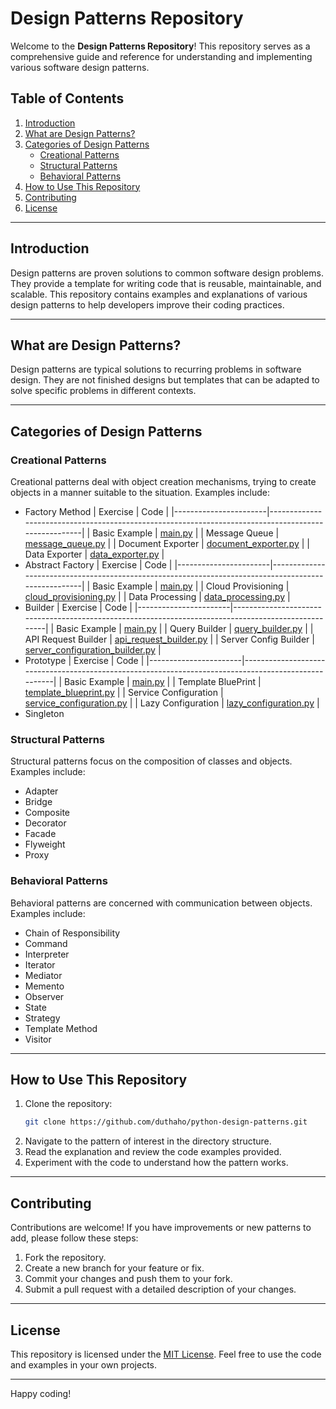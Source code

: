 # Design Patterns Repository

Welcome to the **Design Patterns Repository**! This repository serves as a comprehensive guide and reference for understanding and implementing various software design patterns.

## Table of Contents
1. [Introduction](#introduction)
2. [What are Design Patterns?](#what-are-design-patterns)
3. [Categories of Design Patterns](#categories-of-design-patterns)
    - [Creational Patterns](#creational-patterns)
    - [Structural Patterns](#structural-patterns)
    - [Behavioral Patterns](#behavioral-patterns)
4. [How to Use This Repository](#how-to-use-this-repository)
5. [Contributing](#contributing)
6. [License](#license)

---

## Introduction

Design patterns are proven solutions to common software design problems. They provide a template for writing code that is reusable, maintainable, and scalable. This repository contains examples and explanations of various design patterns to help developers improve their coding practices.

---

## What are Design Patterns?

Design patterns are typical solutions to recurring problems in software design. They are not finished designs but templates that can be adapted to solve specific problems in different contexts.

---

## Categories of Design Patterns

### Creational Patterns
Creational patterns deal with object creation mechanisms, trying to create objects in a manner suitable to the situation. Examples include:
- Factory Method
    | Exercise              | Code                                                                                                |
    |-----------------------|-----------------------------------------------------------------------------------------------------|
    | Basic Example         | [main.py](./creational/01-factory-method/main.py)                                                   |
    | Message Queue         | [message_queue.py](./creational/01-factory-method/message_queue.py)                                 |
    | Document Exporter     | [document_exporter.py](./creational/01-factory-method/document_exporter.py)                         |
    | Data Exporter         | [data_exporter.py](./creational/01-factory-method/exporter/data_exporter.py)                        |
- Abstract Factory
    | Exercise              | Code                                                                                                |
    |-----------------------|-----------------------------------------------------------------------------------------------------|
    | Basic Example         | [main.py](./creational/02-abstract-factory/main.py)                                                 |
    | Cloud Provisioning    | [cloud_provisioning.py](./creational/02-abstract-factory/cloud_provisioning.py)                     |
    | Data Processing       | [data_processing.py](./creational/02-abstract-factory/data_processing.py)                           |
- Builder
    | Exercise              | Code                                                                                                |
    |-----------------------|-----------------------------------------------------------------------------------------------------|
    | Basic Example         | [main.py](./creational/03-builder/main.py)                                                          |
    | Query Builder         | [query_builder.py](./creational/03-builder/query_builder.py)                                        |
    | API Request Builder   | [api_request_builder.py](./creational/03-builder/api_request_builder.py)                            |
    | Server Config Builder | [server_configuration_builder.py](./creational/03-builder/exporter/server_configuration_builder.py) |
- Prototype
    | Exercise              | Code                                                                                                |
    |-----------------------|-----------------------------------------------------------------------------------------------------|
    | Basic Example         | [main.py](./creational/04-prototype/main.py)                                                        |
    | Template BluePrint    | [template_blueprint.py](./creational/04-prototype/template_blueprint.py)                            |
    | Service Configuration | [service_configuration.py](./creational/04-prototype/service_configuration.py)                      |
    | Lazy Configuration    | [lazy_configuration.py](./creational/04-prototype/exporter/lazy_configuration.py)                   |
- Singleton

### Structural Patterns
Structural patterns focus on the composition of classes and objects. Examples include:
- Adapter
- Bridge
- Composite
- Decorator
- Facade
- Flyweight
- Proxy

### Behavioral Patterns
Behavioral patterns are concerned with communication between objects. Examples include:
- Chain of Responsibility
- Command
- Interpreter
- Iterator
- Mediator
- Memento
- Observer
- State
- Strategy
- Template Method
- Visitor

---

## How to Use This Repository

1. Clone the repository:
    ```bash
    git clone https://github.com/duthaho/python-design-patterns.git
    ```
2. Navigate to the pattern of interest in the directory structure.
3. Read the explanation and review the code examples provided.
4. Experiment with the code to understand how the pattern works.

---

## Contributing

Contributions are welcome! If you have improvements or new patterns to add, please follow these steps:
1. Fork the repository.
2. Create a new branch for your feature or fix.
3. Commit your changes and push them to your fork.
4. Submit a pull request with a detailed description of your changes.

---

## License

This repository is licensed under the [MIT License](LICENSE). Feel free to use the code and examples in your own projects.

---

Happy coding!